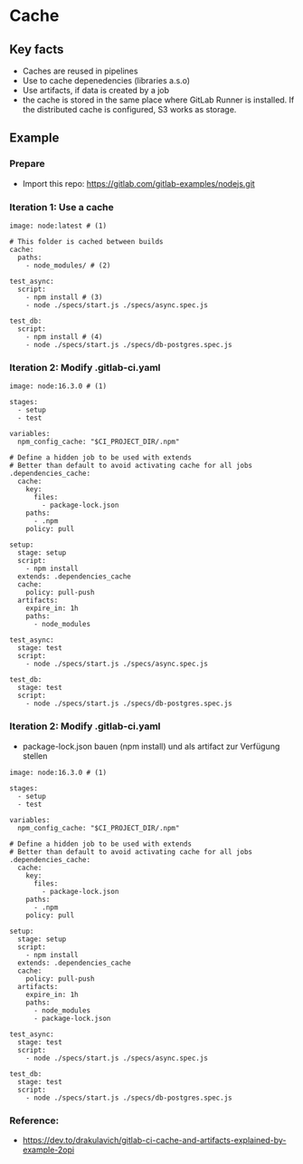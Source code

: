 # Cache 

## Key facts 

  * Caches are reused in pipelines
  * Use to cache depenedencies (libraries a.s.o)
  * Use artifacts, if data is created by a job
  * the cache is stored in the same place where GitLab Runner is installed. If the distributed cache is configured, S3 works as storage.

## Example 

### Prepare 

  * Import this repo: https://gitlab.com/gitlab-examples/nodejs.git

### Iteration 1: Use a cache 

```
image: node:latest # (1)

# This folder is cached between builds
cache:
  paths:
    - node_modules/ # (2)

test_async:
  script:
    - npm install # (3)
    - node ./specs/start.js ./specs/async.spec.js

test_db:
  script:
    - npm install # (4)
    - node ./specs/start.js ./specs/db-postgres.spec.js

```

### Iteration 2: Modify .gitlab-ci.yaml 

```
image: node:16.3.0 # (1)

stages:
  - setup
  - test

variables:
  npm_config_cache: "$CI_PROJECT_DIR/.npm"

# Define a hidden job to be used with extends
# Better than default to avoid activating cache for all jobs
.dependencies_cache:
  cache:
    key:
      files:
        - package-lock.json
    paths:
      - .npm
    policy: pull

setup:
  stage: setup
  script:
    - npm install
  extends: .dependencies_cache
  cache:
    policy: pull-push
  artifacts:
    expire_in: 1h
    paths:
      - node_modules

test_async:
  stage: test
  script:
    - node ./specs/start.js ./specs/async.spec.js

test_db:
  stage: test
  script:
    - node ./specs/start.js ./specs/db-postgres.spec.js
```

### Iteration 2: Modify .gitlab-ci.yaml 

  * package-lock.json bauen (npm install) und als artifact zur Verfügung stellen 

```
image: node:16.3.0 # (1)

stages:
  - setup
  - test

variables:
  npm_config_cache: "$CI_PROJECT_DIR/.npm"

# Define a hidden job to be used with extends
# Better than default to avoid activating cache for all jobs
.dependencies_cache:
  cache:
    key:
      files:
        - package-lock.json
    paths:
      - .npm
    policy: pull

setup:
  stage: setup
  script:
    - npm install
  extends: .dependencies_cache
  cache:
    policy: pull-push
  artifacts:
    expire_in: 1h
    paths:
      - node_modules
      - package-lock.json

test_async:
  stage: test
  script:
    - node ./specs/start.js ./specs/async.spec.js

test_db:
  stage: test
  script:
    - node ./specs/start.js ./specs/db-postgres.spec.js
```



### Reference:

  * https://dev.to/drakulavich/gitlab-ci-cache-and-artifacts-explained-by-example-2opi
